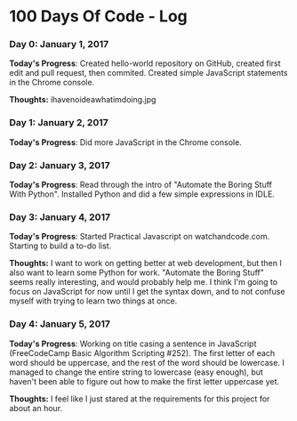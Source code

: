 # 100 Days Of Code - Log

### Day 0: January 1, 2017

**Today's Progress**: Created hello-world repository on GitHub, created first edit and pull request, then commited. Created simple JavaScript statements in the Chrome console.

**Thoughts:** ihavenoideawhatimdoing.jpg

### Day 1: January 2, 2017

**Today's Progress**: Did more JavaScript in the Chrome console. 

### Day 2: January 3, 2017

**Today's Progress**: Read through the intro of "Automate the Boring Stuff With Python". Installed Python and did a few simple expressions in IDLE.

### Day 3: January 4, 2017

**Today's Progress**: Started Practical Javascript on watchandcode.com. Starting to build a to-do list.

**Thoughts:** I want to work on getting better at web development, but then I also want to learn some Python for work. "Automate the Boring Stuff" seems really interesting, and would probably help me. I think I'm going to focus on JavaScript for now until I get the syntax down, and to not confuse myself with trying to learn two things at once.

### Day 4: January 5, 2017

**Today's Progress**: Working on title casing a sentence in JavaScript (FreeCodeCamp Basic Algorithm Scripting #252). The first letter of each word should be uppercase, and the rest of the word should be lowercase. I managed to change the entire string to lowercase (easy enough), but haven't been able to figure out how to make the first letter uppercase yet.

**Thoughts:** I feel like I just stared at the requirements for this project for about an hour. 
